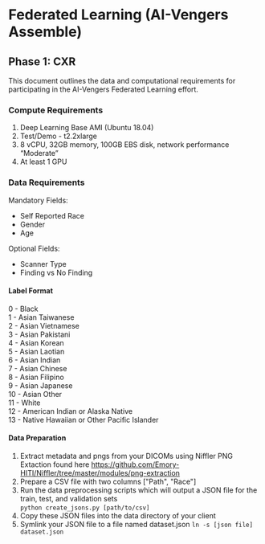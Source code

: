 # Federated Learning (AI-Vengers Assemble)

## Phase 1: CXR

This document outlines the data and computational requirements for participating in the AI-Vengers Federated Learning effort. 

### Compute Requirements

1. Deep Learning Base AMI (Ubuntu 18.04)  
2. Test/Demo - t2.2xlarge   
3. 8 vCPU, 32GB memory, 100GB EBS disk, network performance “Moderate”
4. At least 1 GPU

### Data Requirements

Mandatory Fields:
- Self Reported Race  
- Gender  
- Age 

Optional Fields:
- Scanner Type
- Finding vs No Finding

#### Label Format

0 - Black   
1 - Asian Taiwanese  
2 - Asian Vietnamese  
3 - Asian Pakistani  
4 - Asian Korean  
5 - Asian Laotian  
6 - Asian Indian  
7 - Asian Chinese  
8 - Asian Filipino  
9 - Asian Japanese  
10 - Asian Other  
11 - White  
12 - American Indian or Alaska Native  
13 - Native Hawaiian or Other Pacific Islander  

#### Data Preparation
1. Extract metadata and pngs from your DICOMs using Niffler PNG Extaction found here https://github.com/Emory-HITI/Niffler/tree/master/modules/png-extraction  
2. Prepare a CSV file with two columns ["Path", "Race"]  
3. Run the data preprocessing scripts which will output a JSON file for the train, test, and validation sets  
   `python create_jsons.py [path/to/csv]`
4. Copy these JSON files into the data directory of your client  
5. Symlink your JSON file to a file named dataset.json `ln -s [json file] dataset.json`  




